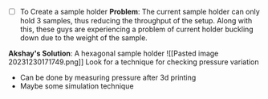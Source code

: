 - [ ] To Create a sample holder
**Problem**: The current sample holder can only hold 3 samples, thus reducing the throughput of the setup.
Along with this, these guys are experiencing a problem of current holder buckling down due to the weight of the sample.

**Akshay's Solution**: A hexagonal sample holder
![[Pasted image 20231230171749.png]]
Look for a technique for checking pressure variation
- Can be done by measuring pressure after 3d printing
- Maybe some simulation technique